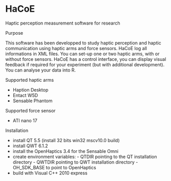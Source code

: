 # HaCoE
Haptic perception measurement software for research

Purpose

This software has been developped to study haptic perception and haptic communication using haptic arms and force sensors.
HaCoE log all informations in XML files. You can set-up one or two haptic arms, with or without force sensors. 
HaCoE has a control interface, you can display visual feedback if required for your experiment (but with additional development).
You can analyse your data into R.

Supported haptic arms

- Haption Desktop
- Entact W5D
- Sensable Phantom

Supported force sensor

- ATI nano 17

Installation

- install QT 5.5 (install 32 bits win32 mscv10.0 build) 
- install QWT 6.1.2
- install the OpenHaptics 3.4 for the Sensable Omni
- create environment variables:
      - QTDIR pointing to the QT installation directory
      - QWTDIR pointing to QWT installation directory
      - OH_SDK_BASE to point to OpenHaptics
- build with Visual C++ 2010 express


